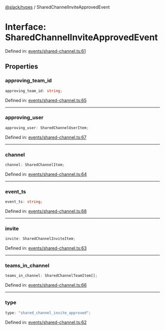 [@slack/types](../index.md) / SharedChannelInviteApprovedEvent

# Interface: SharedChannelInviteApprovedEvent

Defined in: [events/shared-channel.ts:61](https://github.com/slackapi/node-slack-sdk/blob/main/packages/types/src/events/shared-channel.ts#L61)

## Properties

### approving\_team\_id

```ts
approving_team_id: string;
```

Defined in: [events/shared-channel.ts:65](https://github.com/slackapi/node-slack-sdk/blob/main/packages/types/src/events/shared-channel.ts#L65)

***

### approving\_user

```ts
approving_user: SharedChannelUserItem;
```

Defined in: [events/shared-channel.ts:67](https://github.com/slackapi/node-slack-sdk/blob/main/packages/types/src/events/shared-channel.ts#L67)

***

### channel

```ts
channel: SharedChannelItem;
```

Defined in: [events/shared-channel.ts:64](https://github.com/slackapi/node-slack-sdk/blob/main/packages/types/src/events/shared-channel.ts#L64)

***

### event\_ts

```ts
event_ts: string;
```

Defined in: [events/shared-channel.ts:68](https://github.com/slackapi/node-slack-sdk/blob/main/packages/types/src/events/shared-channel.ts#L68)

***

### invite

```ts
invite: SharedChannelInviteItem;
```

Defined in: [events/shared-channel.ts:63](https://github.com/slackapi/node-slack-sdk/blob/main/packages/types/src/events/shared-channel.ts#L63)

***

### teams\_in\_channel

```ts
teams_in_channel: SharedChannelTeamItem[];
```

Defined in: [events/shared-channel.ts:66](https://github.com/slackapi/node-slack-sdk/blob/main/packages/types/src/events/shared-channel.ts#L66)

***

### type

```ts
type: "shared_channel_invite_approved";
```

Defined in: [events/shared-channel.ts:62](https://github.com/slackapi/node-slack-sdk/blob/main/packages/types/src/events/shared-channel.ts#L62)
